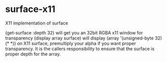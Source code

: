 # surface-x11
X11 implementation of surface

(get-surface :depth 32) will get you an 32bit RGBA x11 window for transparency
(display array surface) will display (array '(unsigned-byte 32) (* *)) on X11 surface, 
premultiply your alpha if you want proper transparency. 
It is the callers responsibility to ensure that the surface is proper depth for the array.
